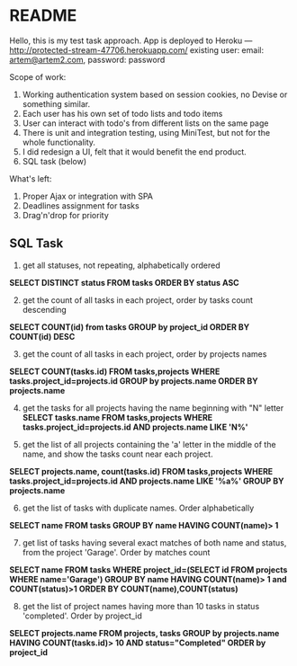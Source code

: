 # README

Hello, this is my test task approach.
App is deployed to Heroku — http://protected-stream-47706.herokuapp.com/
existing user: email: artem@artem2.com, password: password

Scope of work:
1. Working authentication system based on session cookies, no Devise or something similar.
2. Each user has his own set of todo lists and todo items
3. User can interact with todo's from different lists on the same page
4. There is unit and integration testing, using MiniTest, but not for the whole functionality.
5. I did redesign a UI, felt that it would benefit the end product.
6.  SQL task (below)

What's left:
1. Proper Ajax or integration with SPA
2. Deadlines assignment for tasks
3. Drag'n'drop for priority


## SQL Task
1. get all statuses, not repeating, alphabetically ordered

 **SELECT DISTINCT status FROM  tasks ORDER BY status ASC**


2. get the count of all tasks in each project, order by tasks count descending

 **SELECT COUNT(id) from tasks GROUP by project_id ORDER BY COUNT(id) DESC**


3. get the count of all tasks in each project, order by projects names

 **SELECT COUNT(tasks.id) FROM tasks,projects WHERE tasks.project_id=projects.id GROUP by projects.name ORDER BY projects.name**


4. get the tasks for all projects having the name beginning with "N" letter
 **SELECT tasks.name FROM tasks,projects 
WHERE tasks.project_id=projects.id 
AND projects.name LIKE 'N%'**


5. get the list of all projects containing the 'a' letter in the middle of the name, and show the tasks count near each project.

 **SELECT projects.name, count(tasks.id) FROM tasks,projects 
WHERE tasks.project_id=projects.id AND projects.name LIKE '%a%' GROUP BY projects.name**


6. get the list of tasks with duplicate names. Order alphabetically

 **SELECT name FROM tasks GROUP BY name HAVING COUNT(name)> 1**


7. get list of tasks having several exact matches of both name and status, from the project 'Garage'. Order by matches count

 **SELECT name FROM tasks 
WHERE project_id=(SELECT id FROM projects WHERE name='Garage')
GROUP BY name HAVING COUNT(name)> 1 and COUNT(status)>1 ORDER BY COUNT(name),COUNT(status)**


8. get the list of project names having more than 10 tasks in status
'completed'. Order by project_id

 **SELECT projects.name FROM projects, tasks 
GROUP by projects.name 
HAVING COUNT(tasks.id)> 10 AND status="Completed" ORDER by project_id**
